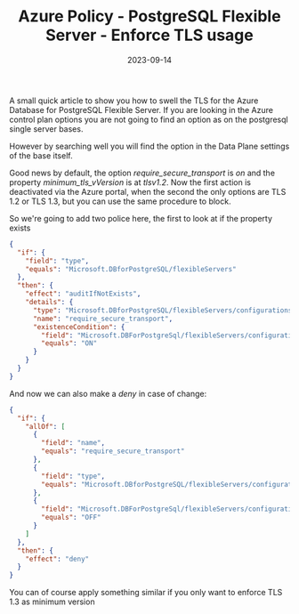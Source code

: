 ﻿---
layout: post
title: Azure Policy - PostgreSQL Flexible Server - Enforce TLS usage
date: 2023-09-14
categories: ["Azure", "Policy"]
githubcommentIdtoreplace: 
---

A small quick article to show you how to swell the TLS for the Azure Database for PostgreSQL Flexible Server. If you are looking in the Azure control plan options you are not going to find an option as on the postgresql single server bases.

 However by searching well you will find the option in the Data Plane settings of the base itself.

Good news by default, the option _require_secure_transport_ is _on_ and the property _minimum_tls_vVersion_ is at _tlsv1.2_.
Now the first action is deactivated via the Azure portal, when the second the only options are TLS 1.2 or TLS 1.3, but you can use the same procedure to block.

So we're going to add two police here, the first to look at if the property exists

```json
{
  "if": {
    "field": "type",
    "equals": "Microsoft.DBforPostgreSQL/flexibleServers"
  },
  "then": {
    "effect": "auditIfNotExists",
    "details": {
      "type": "Microsoft.DBforPostgreSQL/flexibleServers/configurations",
      "name": "require_secure_transport",
      "existenceCondition": {
        "field": "Microsoft.DBForPostgreSql/flexibleServers/configurations/value",
        "equals": "ON"
      }
    }
  }
}
```

And now we can also make a _deny_ in case of change:

```json
{
  "if": {
    "allOf": [
      {
        "field": "name",
        "equals": "require_secure_transport"
      },
      {
        "field": "type",
        "equals": "Microsoft.DBforPostgreSQL/flexibleServers/configurations"
      },
      {
        "field": "Microsoft.DBForPostgreSql/flexibleServers/configurations/value",
        "equals": "OFF"
      }
    ]
  },
  "then": {
    "effect": "deny"
  }
}
```

You can of course apply something similar if you only want to enforce TLS 1.3 as minimum version